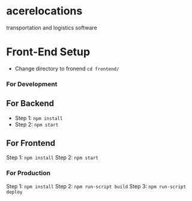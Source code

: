 # acerelocations

transportation and logistics software

# Front-End Setup

- Change directory to fronend `cd frontend/`

### For Development

## For Backend

- Step 1: `npm install`
- Step 2: `npm start`

## For Frontend

Step 1: `npm install`
Step 2: `npm start`

### For Production

Step 1: `npm install`
Step 2: `npm run-script build`
Step 3: `npm run-script deploy`
